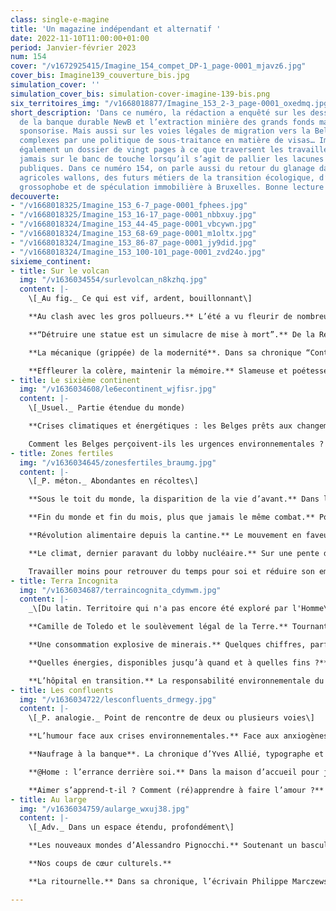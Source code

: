 ```yaml
---
class: single-e-magine
title: 'Un magazine indépendant et alternatif '
date: 2022-11-10T11:00:00+01:00
period: Janvier-février 2023
num: 154
cover: "/v1672925415/Imagine_154_compet_DP-1_page-0001_mjavz6.jpg"
cover_bis: Imagine139_couverture_bis.jpg
simulation_cover: ''
simulation_cover_bis: simulation-cover-imagine-139-bis.png
six_territoires_img: "/v1668018877/Imagine_153_2-3_page-0001_oxedmq.jpg"
short_description: 'Dans ce numéro, la rédaction a enquêté sur les dessous de la déconvenue
  de la banque durable NewB et l’extraction minière des grands fonds marins que l’Etat
  sponsorise. Mais aussi sur les voies légales de migration vers la Belgique, rendues
  complexes par une politique de sous-traitance en matière de visas… Imagine consacre
  également un dossier de vingt pages à ce que traversent les travailleurs sociaux,
  jamais sur le banc de touche lorsqu’il s’agit de pallier les lacunes des politiques
  publiques. Dans ce numéro 154, on parle aussi du retour du glanage dans les champs
  agricoles wallons, des futurs métiers de la transition écologique, d’une société
  grossophobe et de spéculation immobilière à Bruxelles. Bonne lecture ! '
decouverte:
- "/v1668018325/Imagine_153_6-7_page-0001_fphees.jpg"
- "/v1668018325/Imagine_153_16-17_page-0001_nbbxuy.jpg"
- "/v1668018324/Imagine_153_44-45_page-0001_vbcywn.jpg"
- "/v1668018324/Imagine_153_68-69_page-0001_m1oltx.jpg"
- "/v1668018324/Imagine_153_86-87_page-0001_jy9did.jpg"
- "/v1668018324/Imagine_153_100-101_page-0001_zvd24o.jpg"
sixieme_continent:
- title: Sur le volcan
  img: "/v1636034554/surlevolcan_n8kzhq.jpg"
  content: |-
    \[_Au fig._ Ce qui est vif, ardent, bouillonnant\]

    **Au clash avec les gros pollueurs.** L’été a vu fleurir de nombreuses actions contre les comportements pollueurs, visant en particulier les usagers des jets privés. Depuis, la critique des super-riches semble s’épaissir et les procès en immoralité se multiplient. Décryptage de cette colère montante, dopée par les effets des crises climatiques

    **“Détruire une statue est un simulacre de mise à mort”.** De la Révolution française à aujourd’hui dans les mouvements Black Lives Matter, les statues dans l’espace public cristallisent autour de leur piédestal nombre de revendications et de contestations. On les met à bas pour renverser un pouvoir, une vision du monde. L’historien Bertrand Tillier, professeur d’histoire contemporaine à l’Université Paris 1 Panthéon-Sorbonne, se passionne pour les “conflits de mémoire” qui se jouent à leurs pieds, et publie _La disgrâce des statues_, aux éditions Payot. Entretien.

    **La mécanique (grippée) de la modernité**. Dans sa chronique “Contre-courants”, **Corinne Morel-Darleux** nous parle d’automates qui pullulent dans les gares, des failles dans la modernité et d’un joyeux désordre.

    **Effleurer la colère, maintenir la mémoire.** Slameuse et poétesse, **Joëlle Sambi** rejoint d’autres plumes qui enrichissent les pages de notre beau magazine. Sa première chronique est à lire dans ce numéro 153.
- title: Le sixième continent
  img: "/v1636034608/le6econtinent_wjfisr.jpg"
  content: |-
    \[_Usuel._ Partie étendue du monde)

    **Crises climatiques et énergétiques : les Belges prêts aux changements**

    Comment les Belges perçoivent-ils les urgences environnementales ? Quel est leur degré de connaissance de celles-ci ? Qui tiennent-ils pour responsables de la situation en cours ? Où sont les solutions à leurs yeux ? Sont-ils prêts à changer leurs modes de vie ? A accepter l’instauration de mesures fortes ? _Imagine_ a voulu le savoir en commandant une enquête d’opinion réalisée début octobre auprès de 2 000 Belges, dans les trois régions du pays, par l’institut Dedicated. Pour aller un cran plus loin, notre rédaction explore douze mesures basculantes et non consensuelles dans divers secteurs (mobilité, habitat, consommation, énergie, alimentation). De quoi nourrir le débat public à la veille d’un hiver qui s’annonce complexe sur le plan énergétique.
- title: Zones fertiles
  img: "/v1636034645/zonesfertiles_braumg.jpg"
  content: |-
    \[_P. méton._ Abondantes en récoltes\]

    **Sous le toit du monde, la disparition de la vie d’avant.** Dans le meilleur des scénarios, soit une hausse des températures de 1,5 degré d’ici 2100, l’Hindu Kush Himalaya perdra un tiers de ses glaciers. Leur rapide fonte entraîne d’ores et déjà des dégâts irréparables, laissant de nombreuses communautés démunies. Incapable d’indemniser ces dommages considérables, le Népal s’est penché sur la nécessité d’attribuer une valeur monétaire à la dégradation de l’environnement. Que vaut la neige perdue d’une montagne, les croyances holistiques liées aux écosystèmes en voie de disparition, la quiétude d’une vallée balayée par des glissements de terrain ? Reportage.

    **Fin du monde et fin du mois, plus que jamais le même combat.** Pour Arnaud Zacharie, secrétaire général du CNCD-11.11.11, la crise énergétique contraint les gouvernements à subventionner les énergies fossiles pour protéger les ménages contre la flambée des prix, mais elle est aussi une opportunité de répondre simultanément aux problèmes de fin du monde et de fin du mois.

    **Révolution alimentaire depuis la cantine.** Le mouvement en faveur de cantines scolaires à l’alimentation bio et locale est international. A sa tête, une petite municipalité française, Mouans-Sartoux. Reportage dans les Alpes-Maritimes, là où le réfectoire est devenu un symbole. Et détour par Liège et la transformation de sa restauration collective, notamment à l’intercommunale IsoSL, où, marché public après marché public, les repas chauds des écoliers sont convertis au durable.

    **Le climat, dernier paravant du lobby nucléaire.** Sur une pente déclinante à l’échelle mondiale, le nucléaire tient le devant de la scène en Belgique. Répondant à la double urgence climatique et d’indépendance énergétique, la prolongation de la durée de vie de deux réacteurs masque les impasses, à long terme, du renouvellement d’une filière risquée et aux coûts non maîtrisés.

    Travailler moins pour retrouver du temps pour soi et réduire son empreinte carbone ? Oui, mais à quel prix ? C’est la question qu’aborde **Olivier De Schutter**, rapporteur spécial de l’ONU sur l’extrême pauvreté et les droits de l’homme, dans sa chronique UEtopique.
- title: Terra Incognita
  img: "/v1636034687/terraincognita_cdymwm.jpg"
  content: |-
    _\[Du latin. Territoire qui n'a pas encore été exploré par l'Homme\]_

    **Camille de Toledo et le soulèvement légal de la Terre.** Tournant le dos aux “trois cimetières du 20e siècle” - le communisme, le fascisme et le capitalisme - l'écrivain et chercheur Camille de Toledo plaide pour un tournant écopolitique sur la base de sa passionnante expérience du Parlement de la Loire visant à donner une personnalité juridique au fleuve. Dialogue avec un artiste-pollinisateur qui essaime faute de pouvoir monter aux barricades.

    **Une consommation explosive de minerais.** Quelques chiffres, parfois, permettent de mettre les choses à plat. Nous avons souvent peu conscience de notre usage des ressources – les métaux et minerais ne font pas exception. Constats et perspectives en chiffres, avec les commentaires d’Eric Pirard, géologue, professeur de l’ULiège en ressources minérales.

    **Quelles énergies, disponibles jusqu’à quand et à quelles fins ?** Vincent Calay et Frédéric Claisse, chercheurs à l’Institut wallon de l’évaluation, de la prospective et de la statistique (Iweps) explorent ces questions, au cœur d’une consommation prospective à (ré)inventer dans leur chronique.

    **L’hôpital en transition.** La responsabilité environnementale du secteur hospitalier a longtemps été négligée. Dépendant du pétrole et de ses dérivés, émetteur d’au moins 5 % des émissions de CO2 nationales, il doit effectuer sa transition. Ce qui passera par une remise en question des pratiques médicales, des habitudes des soignants, des critères retenus pour les marchés publics, de la place qu’accordent les directions au développement durable, la coordination entre les nombreuses initiatives émanant du personnel et un soutien accru des politiques publiques. Un vaste chantier que des professionnels estiment avant tout éthique.
- title: Les confluents
  img: "/v1636034722/lesconfluents_drmegy.jpg"
  content: |-
    \[_P. analogie._ Point de rencontre de deux ou plusieurs voies\]

    **L’humour face aux crises environnementales.** Face aux anxiogènes dérèglements climatiques, un "humour vert" commence à se frayer un chemin dans la culture populaire. Parler de la crise sur un nouveau ton permettrait ainsi de décompresser mais aussi d’éveiller les consciences, voire de mobiliser. Entre blagues perçues comme moralisatrices et dédramatisation nécessaire mais pernicieuse, l’équilibre est toutefois difficile à trouver. Tour d’horizon avec des professionnels du rire.

    **Naufrage à la banque**. La chronique d’Yves Allié, typographe et imprimeur, raconte un rendez-vous manqué dans une institution bancaire.

    **@Home : l’errance derrière soi.** Dans la maison d’accueil pour jeunes en errance @Home 18-24, implantée à Forest et gérée par Les Petits Riens, le suivi individuel se conjugue avec une vie communautaire complexe, mais porteuse d’espoirs. Reportage entre les murs d’un lieu vivant et libérateur.

    **Aimer s’apprend-t-il ? Comment (ré)apprendre à faire l’amour ?** Vaste question philosophique qui convoque notre corps, notre esprit et nos imaginaires et que Gaëlle Jeanmart, de l’asbl Philocité, décrypte dans sa chronique.
- title: Au large
  img: "/v1636034759/aularge_wxuj38.jpg"
  content: |-
    \[_Adv._ Dans un espace étendu, profondément\]

    **Les nouveaux mondes d’Alessandro Pignocchi.** Soutenant un basculement du monde, l’auteur de BD et écologiste Alessandro Pignocchi dialogue avec l’anthropologue Philippe Descola dans _Ethnographies des mondes à venir_. Une auscultation des raisons de notre déconnexion au vivant. Un essai brillant et subversif qui dessine le chemin d’une nouvelle relation à la « nature ». Rencontre avec un dessinateur inclassable.

    **Nos coups de cœur culturels.**

    **La ritournelle.** Dans sa chronique, l’écrivain Philippe Marczewski explore Gourdinne, entité de Walcourt, dans l’Entre-Sambre-et-Meuse, sa rue d’En Bas et sa rue d’En Haut et ses arbres qui, dépouillés de trop de feuilles dans la sécheresse de l’été, semblent avoir perdu le sens du temps qui passe.

---
```

